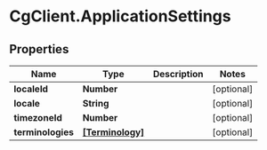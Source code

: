 # CgClient.ApplicationSettings

## Properties

Name | Type | Description | Notes
------------ | ------------- | ------------- | -------------
**localeId** | **Number** |  | [optional] 
**locale** | **String** |  | [optional] 
**timezoneId** | **Number** |  | [optional] 
**terminologies** | [**[Terminology]**](Terminology.md) |  | [optional] 


